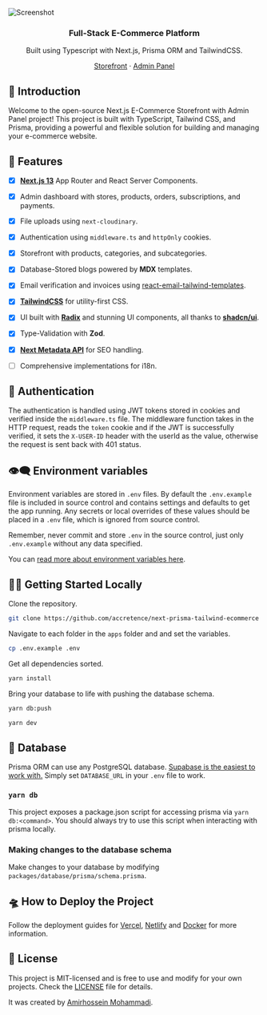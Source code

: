 ![Screenshot](https://github.com/Accretence/next-prisma-tailwind-ecommerce/assets/45223699/00444538-a496-4f90-814f-7e57a580ad17)

<div align="center"><h3>Full-Stack E-Commerce Platform</h3><p>Built using Typescript with Next.js, Prisma ORM and TailwindCSS.</p></div>
<div align="center">
<a href="https://store.accretence.com">Storefront</a> 
<span> · </span>
<a href="https://admin.accretence.com">Admin Panel</a>
</div>

## 👋 Introduction

Welcome to the open-source Next.js E-Commerce Storefront with Admin Panel project! This project is built with TypeScript, Tailwind CSS, and Prisma, providing a powerful and flexible solution for building and managing your e-commerce website.

## 🥂 Features

- [x] [**Next.js 13**](https://nextjs.org) App Router and React Server Components.
- [x] Admin dashboard with stores, products, orders, subscriptions, and payments.
- [x] File uploads using `next-cloudinary`.
- [x] Authentication using `middleware.ts` and `httpOnly` cookies.
- [x] Storefront with products, categories, and subcategories.
- [x] Database-Stored blogs powered by **MDX** templates.
- [x] Email verification and invoices using [react-email-tailwind-templates](https://github.com/accretence/react-email-tailwind-templates).
- [x] [**TailwindCSS**](https://tailwindcss.com/) for utility-first CSS.
- [x] UI built with [**Radix**](https://www.radix-ui.com/) and stunning UI components, all thanks to [**shadcn/ui**](https://ui.shadcn.com/).
- [x] Type-Validation with **Zod**.
- [x] [**Next Metadata API**](https://nextjs.org/docs/api-reference/metadata) for SEO handling.
- [ ] Comprehensive implementations for i18n.


## 🔐 Authentication

The authentication is handled using JWT tokens stored in cookies and verified inside the `middleware.ts` file. The middleware function takes in the HTTP request, reads the `token` cookie and if the JWT is successfully verified, it sets the `X-USER-ID` header with the userId as the value, otherwise the request is sent back with 401 status.

## 👁‍🗨 Environment variables

Environment variables are stored in `.env` files. By default the `.env.example` file is included in source control and contains
settings and defaults to get the app running. Any secrets or local overrides of these values should be placed in a
`.env` file, which is ignored from source control.

Remember, never commit and store `.env` in the source control, just only `.env.example` without any data specified.

You can [read more about environment variables here](https://nextjs.org/docs/basic-features/environment-variables).

## 🏃‍♂️ Getting Started Locally

Clone the repository.

```bash
git clone https://github.com/accretence/next-prisma-tailwind-ecommerce
```

Navigate to each folder in the `apps` folder and and set the variables.

```sh
cp .env.example .env
```

Get all dependencies sorted.

```sh
yarn install
```

Bring your database to life with pushing the database schema.

```bash
yarn db:push
```

```sh
yarn dev
```

## 🔑 Database

Prisma ORM can use any PostgreSQL database. [Supabase is the easiest to work with.](https://www.prisma.io/docs/guides/database/supabase) Simply set `DATABASE_URL` in your `.env` file to work.

### `yarn db`

This project exposes a package.json script for accessing prisma via `yarn db:<command>`. You should always try to use this script when interacting with prisma locally.

### Making changes to the database schema

Make changes to your database by modifying `packages/database/prisma/schema.prisma`.


## 🛸 How to Deploy the Project

Follow the deployment guides for [Vercel](https://create.t3.gg/en/deployment/vercel), [Netlify](https://create.t3.gg/en/deployment/netlify) and [Docker](https://create.t3.gg/en/deployment/docker) for more information.

## 📄 License

This project is MIT-licensed and is free to use and modify for your own projects. Check the [LICENSE](./LICENSE) file for details.

It was created by [Amirhossein Mohammadi](https://github.com/accretence).
